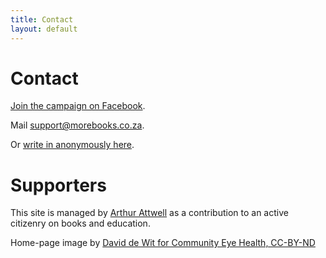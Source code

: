 ```yaml
---
title: Contact
layout: default
---
```


# Contact

[Join the campaign on Facebook](http://facebook.com/morebks).

Mail [support@morebooks.co.za](support@morebooks.co.za).

Or [write in anonymously here](/have-your-say).

# Supporters

This site is managed by [Arthur Attwell](http://arthurattwell.com) as a contribution to an active citizenry on books and education.

Home-page image by [David de Wit for Community Eye Health, CC-BY-ND](https://www.flickr.com/photos/communityeyehealth/7186064125)
